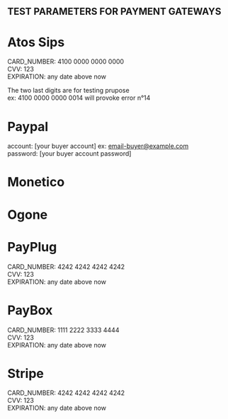 TEST PARAMETERS FOR PAYMENT GATEWAYS
------------------------------------

# Atos Sips
CARD_NUMBER: 4100 0000 0000 0000  
CVV: 123  
EXPIRATION: any date above now  

The two last digits are for testing prupose  
ex: 4100 0000 0000 0014 will provoke error n°14

# Paypal
account: [your buyer account] ex: email-buyer@example.com  
password: [your buyer account password]

# Monetico

# Ogone

# PayPlug
CARD_NUMBER: 4242 4242 4242 4242  
CVV: 123  
EXPIRATION: any date above now

# PayBox
CARD_NUMBER: 1111 2222 3333 4444  
CVV: 123  
EXPIRATION: any date above now

# Stripe
CARD_NUMBER: 4242 4242 4242 4242  
CVV: 123  
EXPIRATION: any date above now
